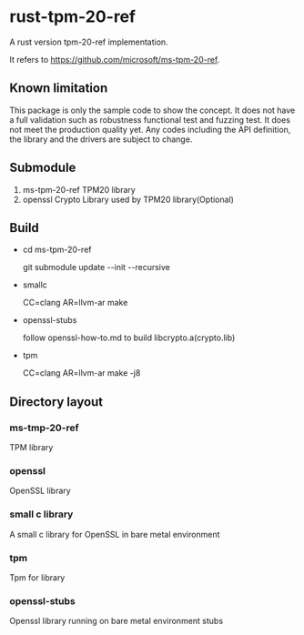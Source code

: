 # rust-tpm-20-ref

A rust version tpm-20-ref implementation.

It refers to https://github.com/microsoft/ms-tpm-20-ref.

## Known limitation
This package is only the sample code to show the concept. It does not have a full validation such as robustness functional test and fuzzing test. It does not meet the production quality yet. Any codes including the API definition, the library and the drivers are subject to change.

## Submodule

1. ms-tpm-20-ref  TPM20 library
2. openssl        Crypto Library used by TPM20 library(Optional)

## Build

- cd ms-tpm-20-ref

  git submodule update --init --recursive

- smallc

  CC=clang AR=llvm-ar make

- openssl-stubs

  follow openssl-how-to.md to build libcrypto.a(crypto.lib)

- tpm

  CC=clang AR=llvm-ar make -j8

## Directory layout

### ms-tmp-20-ref

  TPM library

### openssl

  OpenSSL library

### small c library

  A small c library for OpenSSL in bare metal environment

### tpm

  Tpm for library

### openssl-stubs

  Openssl library running on bare metal environment stubs
